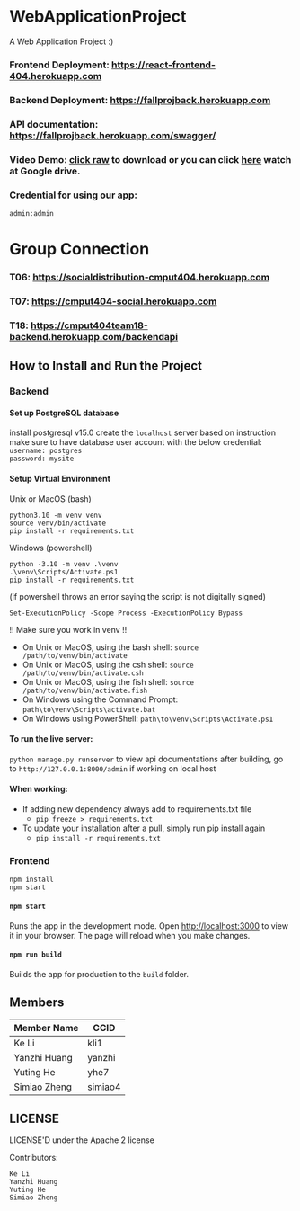# WebApplicationProject
A Web Application Project :)

### Frontend Deployment: https://react-frontend-404.herokuapp.com
### Backend Deployment: https://fallprojback.herokuapp.com
### API documentation: https://fallprojback.herokuapp.com/swagger/
### Video Demo: [click raw](https://github.com/CMPUT404F22ProjectTeam/WebApplicationProject/blob/main/docs/404project_videodemo.mp4) to download or you can click [here](https://drive.google.com/file/d/1ytRScchNYtUTt2V4mMW5GQwUfQUtkXMT/view?usp=sharing) watch at Google drive.


### Credential for using our app: 
`admin:admin`

# Group Connection

### T06: https://socialdistribution-cmput404.herokuapp.com
### T07: https://cmput404-social.herokuapp.com
### T18: https://cmput404team18-backend.herokuapp.com/backendapi

## How to Install and Run the Project
### Backend
#### Set up PostgreSQL database
install postgresql v15.0
create the `localhost` server based on instruction
make sure to have database user account with the below credential:\
`username: postgres`\
`password: mysite`

#### Setup Virtual Environment

Unix or MacOS (bash)
```
python3.10 -m venv venv
source venv/bin/activate
pip install -r requirements.txt
```

Windows (powershell)
```
python -3.10 -m venv .\venv
.\venv\Scripts/Activate.ps1
pip install -r requirements.txt
```
(if powershell throws an error saying the script is not digitally signed) 
```
Set-ExecutionPolicy -Scope Process -ExecutionPolicy Bypass
```


!! Make sure you work in venv !!
  - On Unix or MacOS, using the bash shell: `source /path/to/venv/bin/activate`
  - On Unix or MacOS, using the csh shell: `source /path/to/venv/bin/activate.csh`
  - On Unix or MacOS, using the fish shell: `source /path/to/venv/bin/activate.fish`
  - On Windows using the Command Prompt: `path\to\venv\Scripts\activate.bat`
  - On Windows using PowerShell: `path\to\venv\Scripts\Activate.ps1`

#### To run the live server:

`python manage.py runserver`
to view api documentations after building, go to `http://127.0.0.1:8000/admin` if working on local host

#### When working:

- If adding new dependency always add to requirements.txt file
  - `pip freeze > requirements.txt`
- To update your installation after a pull, simply run pip install again
  - `pip install -r requirements.txt`
  
### Frontend
```
npm install
npm start
```

#### `npm start`

Runs the app in the development mode.
Open [http://localhost:3000](http://localhost:3000) to view it in your browser.
The page will reload when you make changes.

#### `npm run build`

Builds the app for production to the `build` folder.

## Members
|  Member Name  | CCID |
| ------------- | ------------- |
| Ke Li  | kli1  |
| Yanzhi Huang | yanzhi |
| Yuting He | yhe7 |
| Simiao Zheng | simiao4 |

## LICENSE
LICENSE'D under the Apache 2 license


Contributors:

    Ke Li
    Yanzhi Huang
    Yuting He
    Simiao Zheng

